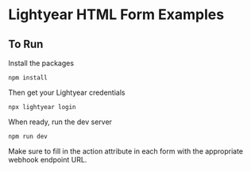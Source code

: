 # Lightyear HTML Form Examples 

## To Run

Install the packages

```shell
npm install
```

Then get your Lightyear credentials

```shell
npx lightyear login
```

When ready, run the dev server

```shell
npm run dev
```

Make sure to fill in the action attribute in each form with the appropriate webhook endpoint URL.
